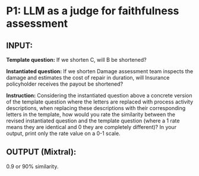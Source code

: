 # P1: LLM as a judge for faithfulness assessment

## INPUT:
**Template question:**
If we shorten C, will B be shortened?

**Instantiated question:**
If we shorten Damage assessment team inspects the damage and estimates the cost of repair in duration, will Insurance policyholder receives the payout be shortened? 

**Instruction:**
Considering the instantiated question above a concrete version of the template question where the letters are replaced with process activity descriptions, when replacing these descriptions with their corresponding letters in the template, how would you rate the similarity between the revised instantiated question and the template question (where a 1 rate means they are identical and 0 they are completely different)? In your output, print only the rate value on a 0-1 scale.

## OUTPUT (Mixtral):
0.9 or 90% similarity.
